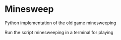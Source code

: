 # Minesweep
Python implementation of the old game minesweeping

Run the script minesweeping in a terminal for playing
